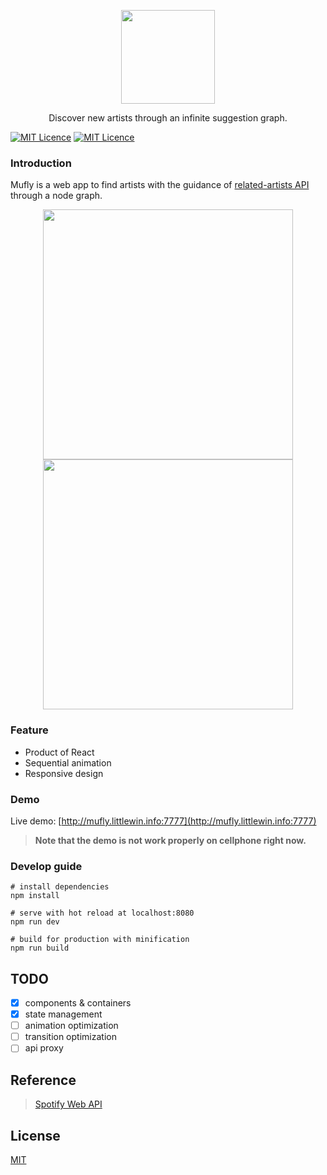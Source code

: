 <p align='center'>
  <p align='center'><img width='150' src='https://raw.githubusercontent.com/littlewin-wang/mufly/master/image/logo.png' /></p>
  <p align='center'>Discover new artists through an infinite suggestion graph.</p>
</p>

[![MIT Licence](https://img.shields.io/badge/product-REACT-blue.svg?style=flat-square)](https://github.com/littlewin-wang/mufly)
[![MIT Licence](https://img.shields.io/badge/license-MIT-blue.svg?style=flat-square)](https://github.com/littlewin-wang/mufly/blob/master/LICENSE)

### Introduction
Mufly is a web app to find artists with the guidance of [related-artists API](https://developer.spotify.com/web-api/console/get-artist-related-artists/) through a node graph.

<p align='center'><img width='400' src='https://ws1.sinaimg.cn/large/62970cabgy1fgdjwzwudtj20tr0ntwfc.jpg' /> <img width='400' src='https://ws1.sinaimg.cn/large/62970cabgy1fgdjcmu6ufj20tx0nv3zl.jpg' /></p>

### Feature
- Product of React
- Sequential animation
- Responsive design

### Demo
Live demo: [http://mufly.littlewin.info:7777](http://mufly.littlewin.info:7777)
> **Note that the demo is not work properly on cellphone right now.**

### Develop guide
``` shell
# install dependencies
npm install

# serve with hot reload at localhost:8080
npm run dev

# build for production with minification
npm run build
```

## TODO
- [x] components & containers
- [x] state management
- [ ] animation optimization
- [ ] transition optimization
- [ ] api proxy
 
## Reference
> [Spotify Web API](https://developer.spotify.com/web-api/)

## License
[MIT](http://opensource.org/licenses/MIT)
